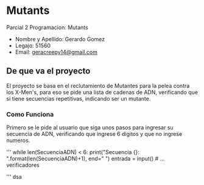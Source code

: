 # Mutants
Parcial 2 Programacion: Mutants
* Nombre y Apellido: Gerardo Gomez
* Legajo: 51560
* Email: geracreepy14@gmail.com

## De que va el proyecto

El proyecto se basa en el reclutamiento de Mutantes para la pelea contra los X-Men's, para eso se pide una lista de cadenas de ADN, verificando que si tiene secuencias repetitivas, indicando ser un mutante.

### Como Funciona

Primero se le pide al usuario que siga unos pasos para ingresar su secuencia de ADN, verificando que ingrese 6 digitos y que no ingrese numeros.

'''
while len(SecuenciaADN) < 6:
    print("Secuencia {}: ".format(len(SecuenciaADN)+1), end=" ")
    entrada = input()
    # ... verificadores

'''
dsa